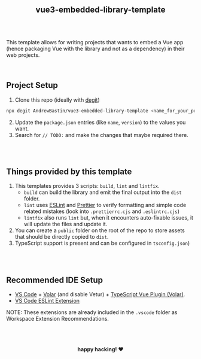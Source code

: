 <div align="center">
  <h2>vue3-embedded-library-template</h2>
  <br /><br />
</div>

This template allows for writing projects that wants to embed a Vue app (hence packaging Vue with the library and not as a dependency) in their web projects.

<br />

## Project Setup
1. Clone this repo (ideally with [degit](https://npmjs.org/package/degit))
```bash
npx degit AndrewBastin/vue3-embedded-library-template <name_for_your_project>
```
2. Update the `package.json` entries (like `name`, `version`) to the values you want.
3. Search for `// TODO:` and make the changes that maybe required there.

<br />
<br />

## Things provided by this template
1. This templates provides 3 scripts: `build`, `lint` and `lintfix`.
    - `build` can build the library and emit the final output into the `dist` folder.
    - `lint` uses [ESLint](https://eslint.org/) and [Prettier](https://prettier.io/) to verify formatting and simple code related mistakes (look into `.prettierrc.cjs` and `.eslintrc.cjs`)
    - `lintfix` also runs `lint` but, when it encounters auto-fixable issues, it will update the files and update it.
2. You can create a `public` folder on the root of the repo to store assets that should be directly copied to `dist`.
3. TypeScript support is present and can be configured in `tsconfig.json`)

<br />
<br />

## Recommended IDE Setup
- [VS Code](https://code.visualstudio.com/) + [Volar](https://marketplace.visualstudio.com/items?itemName=Vue.volar) (and disable Vetur) + [TypeScript Vue Plugin (Volar)](https://marketplace.visualstudio.com/items?itemName=Vue.vscode-typescript-vue-plugin).
- [VS Code ESLint Extension](https://marketplace.visualstudio.com/items?itemName=dbaeumer.vscode-eslint)

NOTE: These extensions are already included in the `.vscode` folder as Workspace Extension Recommendations.

<div align="center">
  <br /><br /><br />
  <b>happy hacking! ❤️</b>
</div>